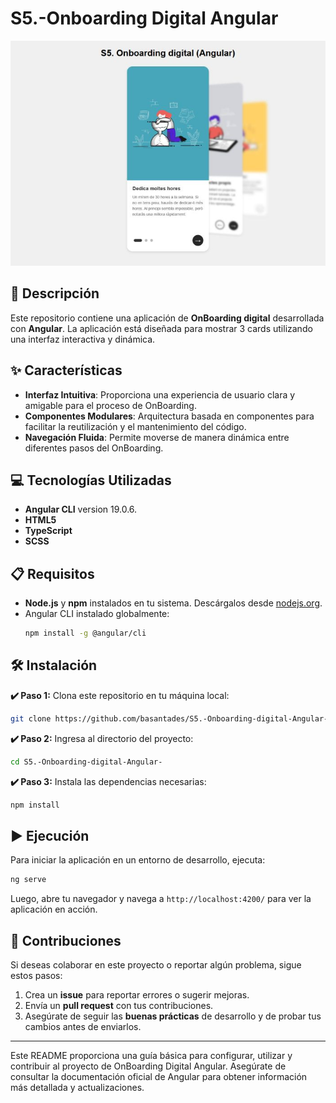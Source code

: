# S5.-Onboarding Digital Angular

<p align="center">
  <img src="public/assets/screenshot.jpg" alt="Captura de pantalla del proyecto" />
</p>

## 📄 Descripción

Este repositorio contiene una aplicación de **OnBoarding digital** desarrollada con **Angular**. La aplicación está diseñada para mostrar 3 cards utilizando una interfaz interactiva y dinámica.

## ✨ Características

- **Interfaz Intuitiva**: Proporciona una experiencia de usuario clara y amigable para el proceso de OnBoarding.
- **Componentes Modulares**: Arquitectura basada en componentes para facilitar la reutilización y el mantenimiento del código.
- **Navegación Fluida**: Permite moverse de manera dinámica entre diferentes pasos del OnBoarding.

## 💻 Tecnologías Utilizadas

- **Angular CLI** version 19.0.6.
- **HTML5**
- **TypeScript**
- **SCSS** 

## 📋 Requisitos

- **Node.js** y **npm** instalados en tu sistema. Descárgalos desde [nodejs.org](https://nodejs.org/).
- Angular CLI instalado globalmente:
  ```bash
  npm install -g @angular/cli
  ```

## 🛠️ Instalación

**✔️ Paso 1:** Clona este repositorio en tu máquina local:
```bash
git clone https://github.com/basantades/S5.-Onboarding-digital-Angular-.git
```

**✔️ Paso 2:** Ingresa al directorio del proyecto:
```bash
cd S5.-Onboarding-digital-Angular-
```

**✔️ Paso 3:** Instala las dependencias necesarias:
```bash
npm install
```

## ▶️ Ejecución

Para iniciar la aplicación en un entorno de desarrollo, ejecuta:
```bash
ng serve
```
Luego, abre tu navegador y navega a `http://localhost:4200/` para ver la aplicación en acción.

## 🤝 Contribuciones

Si deseas colaborar en este proyecto o reportar algún problema, sigue estos pasos:

1. Crea un **issue** para reportar errores o sugerir mejoras.
2. Envía un **pull request** con tus contribuciones.
3. Asegúrate de seguir las **buenas prácticas** de desarrollo y de probar tus cambios antes de enviarlos.

---

Este README proporciona una guía básica para configurar, utilizar y contribuir al proyecto de OnBoarding Digital Angular. Asegúrate de consultar la documentación oficial de Angular para obtener información más detallada y actualizaciones.

